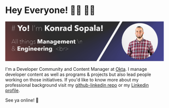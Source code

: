 # Hey Everyone! 🤜🏼 🤛🏻

![](https://github.com/konradsopala/konradsopala/blob/master/GitHubBanner.png)

I'm a Developer Community and Content Manager at [Okta](https://auth0.com/). I manage developer content as well as programs & projects but also lead people working on those initiatives. If you'd like to know more about my professional background visit my [github-linkedin repo](https://github.com/konradsopala/github-linkedin) or my [Linkedin profile](https://www.linkedin.com/in/konradsopala/).

See ya online! 🐥
